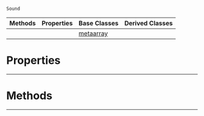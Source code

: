  `Sound`

|Methods|Properties|Base Classes|Derived Classes|
|---|---|---|---|
| | |[metaarray](https://plasmaengine.github.io/PlasmaDocs/Plasma1/C++/code_reference/class_reference/metaarray.markdown)| |


 #  Properties


---  
 #  Methods


---  
 

 